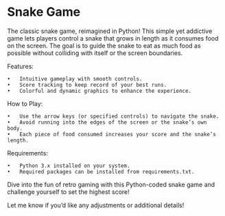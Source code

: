 # Snake Game

The classic snake game, reimagined in Python! This simple yet addictive game lets players control a snake that grows in length as it consumes food on the screen. The goal is to guide the snake to eat as much food as possible without colliding with itself or the screen boundaries.

Features:

	•	Intuitive gameplay with smooth controls.
	•	Score tracking to keep record of your best runs.
	•	Colorful and dynamic graphics to enhance the experience.

How to Play:

	•	Use the arrow keys (or specified controls) to navigate the snake.
	•	Avoid running into the edges of the screen or the snake’s own body.
	•	Each piece of food consumed increases your score and the snake’s length.

Requirements:

	•	Python 3.x installed on your system.
	•	Required packages can be installed from requirements.txt.

Dive into the fun of retro gaming with this Python-coded snake game and challenge yourself to set the highest score!

Let me know if you’d like any adjustments or additional details!
